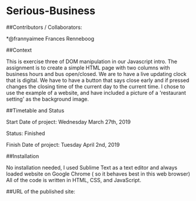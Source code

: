 # Serious-Business

##Contributors / Collaborators:

*@frannyaimee Frances Renneboog 


##Context

This is exercise three of DOM manipulation in our Javascript intro. The assignment is to create a simple HTML page with two columns with business hours and bus open/closed. We are to have a live updating clock that is digital. We have to have a button that says close early and if pressed changes the closing time of the current day to the current time. 
I chose to use the example of a website, and have included a picture of a 'restaurant setting' as the background image.

##Timetable and Status

Start Date of project: Wednesday March 27th, 2019

Status: Finished

Finish Date of project: Tuesday April 2nd, 2019


##Installation

No installation needed, I used Sublime Text as a text editor and always loaded website on Google Chrome ( so it behaves best in this web browser)
All of the code is written in HTML, CSS, and JavaScript.

##URL of the published site:

